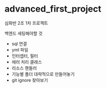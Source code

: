 # advanced_first_project
심화반 2조 1차 프로젝트 

백엔드 세팅해야할 것
- sql 연결
- yml 파일
- 인터셉터, 필터
- 에러 처리 클래스
- 리소스 핸들러
- 기능별 폴더 대략적으로 만들어놓기
- git ignore 찾아보기
